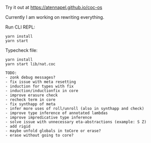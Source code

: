 Try it out at https://atennapel.github.io/coc-os

Currently I am working on rewriting everything.

Run CLI REPL:
```
yarn install
yarn start
```

Typecheck file:
```
yarn install
yarn start lib/nat.coc
```

```
TODO:
- zonk debug messages?
- fix issue with meta resetting
- induction for types with fix
- induction/inductionfix in core
- improve erasure check
- recheck term in core
- fix synthapp of meta
- infer more uses of roll/unroll (also in synthapp and check)
- improve type inference of annotated lambdas
- improve impredicative type inference
- solve issue with unnecessary eta-abstractions (example: S Z)
- add rigid
- maybe unfold globals in toCore or erase?
- erase without going to core?
``` 
